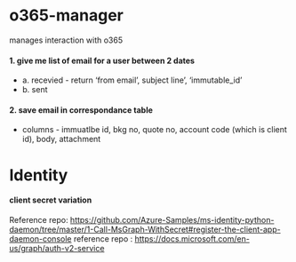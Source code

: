 # o365-manager
manages interaction with o365

#### 1. give me list of email for a user between 2 dates
- a. recevied - return ‘from email’, subject line’, ‘immutable_id’
- b. sent
#### 2. save email in correspondance table
- columns - immuatlbe id, bkg no, quote no, account code (which is client id), body, attachment

# Identity
#### client secret variation 
Reference repo: https://github.com/Azure-Samples/ms-identity-python-daemon/tree/master/1-Call-MsGraph-WithSecret#register-the-client-app-daemon-console
reference repo : https://docs.microsoft.com/en-us/graph/auth-v2-service
